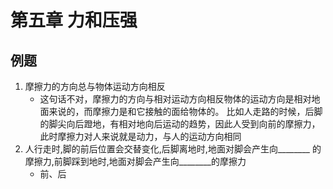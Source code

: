 # 第五章 力和压强

## 例题

1. 摩擦力的方向总与物体运动方向相反
   - 这句话不对，摩擦力的方向与相对运动方向相反物体的运动方向是相对地面来说的，而摩擦力是和它接触的面给物体的。 比如人走路的时候，后脚的脚尖向后蹬地，有相对地向后运动的趋势，因此人受到向前的摩擦力，此时摩擦力对人来说就是动力，与人的运动方向相同
2. 人行走时,脚的前后位置会交替变化,后脚离地时,地面对脚会产生向\_\_\_\_\_\_\_\_ 的摩擦力,前脚踩到地时,地面对脚会产生向\_\_\_\_\_\_\_\_的摩擦力
   - 前、后